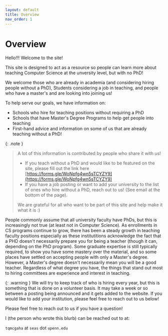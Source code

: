 ```yaml
---
layout: default
title: Overview
nav_order: 1
---
```


# Overview

Hello!!! Welcome to the site!

This site is designed to act as a resource so people can learn more about teaching Computer Science at the unversity level, but with no PhD!


We welcome those who are already in academia (and considering hiring people without a PhD), Students considering a job in teaching, and people who have a master's and are looking into joining us!

To help serve our goals, we have information on:
- Schools who hire for teaching positions without requiring a PhD
- Schools that have Master's Degree Programs to help get people into teaching
- First-hand advice and information on some of us that are already teaching without a PhD!

{: .note }
> A lot of this information is contributed by people who share it with us!
>
> - If you teach without a PhD and would like to be featured on the site, please fill out the link here [https://forms.gle/WoNpfg4wn5sTCYZY9](https://forms.gle/WoNpfg4wn5sTCYZY9) 
> - If you have a job posting or want to add your university to the list of ones who hire without a PhD, reach out to us! (See email at the bottom of the page).
>
> We are grateful for all who want to be part of this site and help make it what it is :)


People commonly assume that all university faculty have PhDs, but this is increasingly not true (at least not in Computer Science).
As enrollments in CS programs continue to grow, there has been a steady growth in teaching faculty positions especially as these institutitions acknowledge the fact that a PHD doesn't necessarily prepare you for being a teacher (though it can, depending on the PhD program). Some graduate expertise is still typically required, to show you have some mastery over the material, and so some places have settled on accepting people with only a Master's degree. However, a Master's degree doesn't necessarily mean you will be a good teacher. Regardless of what degree you have, the things that stand out most to hiring committees are experience and interest in teaching.

{: .warning }
We will try to keep track of who is hiring every year, but this is something that is done on a volunteer basis. It may take a week or so between a posting being announced and it gets added to the website.
If you would like to add your institution, please feel free to reach out to us below!

Please feel free to reach out to us if you have a question!

I (the person who wrote this blurb) can be reached out to at:

`tqmcgaha` at `seas` dot `upenn.edu`
